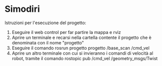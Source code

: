# Simodiri
Istruzioni per l'esecuzione del progetto:
1. Eseguire il web control per far partire la mappa e rviz
2. Aprire un terminale e recarsi nella cartella contente il progetto che è denominata con il nome "progetto"
3. Eseguire il comando 
   rosrun progetto progetto /base_scan /cmd_vel
5. Aprire un altro terminale con cui si invieranno i comandi di velocità al robot, tramite il comando
   rostopic pub /cmd_vel /geometry_msgs/Twist <message>



